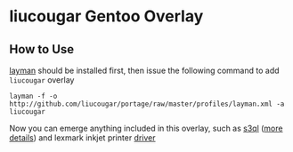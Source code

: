 liucougar Gentoo Overlay
========================

How to Use
----------
[layman] should be installed first, then issue the following command to add `liucougar` overlay

    layman -f -o http://github.com/liucougar/portage/raw/master/profiles/layman.xml -a liucougar

Now you can emerge anything included in this overlay, such as [s3ql] ([more details]) and lexmark inkjet printer [driver]

 [layman]: http://www.gentoo.org/proj/en/overlays/userguide.xml
 [s3ql]: http://code.google.com/p/s3ql/
 [more details]: http://www.liucougar.net/blog/archives/247
 [driver]: http://www.liucougar.net/blog/archives/275
